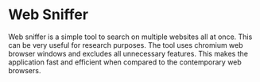 # Web Sniffer

Web sniffer is a simple tool to search on multiple websites all at once. This can be very useful for research purposes. The tool uses chromium web browser windows and excludes all unnecessary features. This makes the application fast and efficient when compared to the contemporary web browsers.
